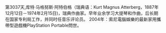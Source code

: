 第3037天,库特·马格努斯·阿特伯格（瑞典语：Kurt Magnus Atterberg，1887年12月12日－1974年2月15日)，瑞典作曲家。早年业余学习大提琴和作曲，后长期在国家专利局工作，并同时任音乐评论员。
2004年：索尼電腦娛樂的最新家用攜帶型遊戲機PlayStation Portable問世。